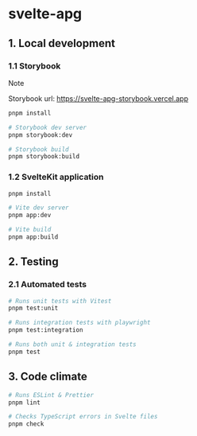 # svelte-apg

## 1. Local development

### 1.1 Storybook

> [!NOTE]
> Storybook url: https://svelte-apg-storybook.vercel.app

```sh
pnpm install

# Storybook dev server
pnpm storybook:dev

# Storybook build
pnpm storybook:build
```

### 1.2 SvelteKit application

```sh
pnpm install

# Vite dev server
pnpm app:dev

# Vite build
pnpm app:build
```

## 2. Testing

### 2.1 Automated tests

```sh
# Runs unit tests with Vitest
pnpm test:unit

# Runs integration tests with playwright
pnpm test:integration

# Runs both unit & integration tests
pnpm test
```

## 3. Code climate

```sh
# Runs ESLint & Prettier
pnpm lint

# Checks TypeScript errors in Svelte files
pnpm check
```

